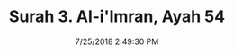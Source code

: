 ---
title       : "Surah 3. Al-i'Imran, Ayah 54"
date        : 7/25/2018 2:49:30 PM
draft       : false
type        : "quran"
layout      : "compare"
BookCode    : "CMP"
SurahNumber : "3"
AyahNumber  : "54"
TotalAyah   : "200"
---